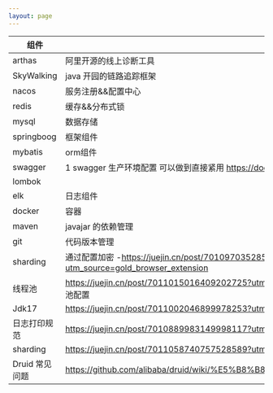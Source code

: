 ```yaml
---
layout: page
---
```


| 组件           |                                                              |      |
| -------------- | ------------------------------------------------------------ | ---- |
| arthas         | 阿里开源的线上诊断工具                                       |      |
| SkyWalking     | java 开园的链路追踪框架                                      |      |
| nacos          | 服务注册&&配置中心                                           |      |
| redis          | 缓存&&分布式锁                                               |      |
| mysql          | 数据存储                                                     |      |
| springboog     | 框架组件                                                     |      |
| mybatis        | orm组件                                                      |      |
| swagger        | 1 swagger 生产环境配置 可以做到直接紧用 https://doc.xiaominfo.com/guide/accessControl.html |      |
| lombok         |                                                              |      |
| elk            | 日志组件                                                     |      |
| docker         | 容器                                                         |      |
| maven          | javajar 的依赖管理                                           |      |
| git            | 代码版本管理                                                 |      |
| sharding       | 通过配置加密 -https://juejin.cn/post/7010970352851353608?utm_source=gold_browser_extension |      |
| 线程池         | https://juejin.cn/post/7011015016409202725?utm_source=gold_browser_extension Java线程池配置 |      |
| Jdk17          | https://juejin.cn/post/7011002046899978253?utm_source=gold_browser_extension |      |
| 日志打印规范   | https://juejin.cn/post/7010889983149998117?utm_source=gold_browser_extension |      |
| sharding       | https://juejin.cn/post/7011058740757528589?utm_source=gold_browser_extension |      |
| Druid 常见问题 | https://github.com/alibaba/druid/wiki/%E5%B8%B8%E8%A7%81%E9%97%AE%E9%A2%98 |      |




